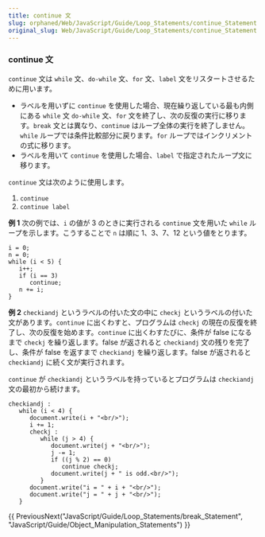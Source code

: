 ```yaml
---
title: continue 文
slug: orphaned/Web/JavaScript/Guide/Loop_Statements/continue_Statement
original_slug: Web/JavaScript/Guide/Loop_Statements/continue_Statement
---
```

### continue 文

`continue` 文は `while` 文、`do-while` 文、`for` 文、`label` 文をリスタートさせるために用います。

- ラベルを用いずに `continue` を使用した場合、現在繰り返している最も内側にある `while` 文 `do-while` 文、`for` 文を終了し、次の反復の実行に移ります。`break` 文とは異なり、`continue` はループ全体の実行を終了しません。`while` ループでは条件比較部分に戻ります。`for` ループではインクリメントの式に移ります。
- ラベルを用いて `continue` を使用した場合、`label` で指定されたループ文に移ります。

`continue` 文は次のように使用します。

1.  `continue`
2.  `continue label`

**例 1**
次の例では、`i` の値が 3 のときに実行される `continue` 文を用いた `while` ループを示します。こうすることで `n` は順に 1、3、7、12 という値をとります。

    i = 0;
    n = 0;
    while (i < 5) {
       i++;
       if (i == 3)
          continue;
       n += i;
    }

**例 2**
`checkiandj` というラベルの付いた文の中に `checkj` というラベルの付いた文があります。`continue` に出くわすと、プログラムは `checkj` の現在の反復を終了し、次の反復を始めます。`continue` に出くわすたびに、条件が false になるまで `checkj` を繰り返します。false が返されると `checkiandj` 文の残りを完了し、条件が false を返すまで `checkiandj` を繰り返します。false が返されると `checkiandj` に続く文が実行されます。

`continue` が `checkiandj` というラベルを持っているとプログラムは `checkiandj` 文の最初から続けます。

    checkiandj :
       while (i < 4) {
          document.write(i + "<br/>");
          i += 1;
          checkj :
             while (j > 4) {
                document.write(j + "<br/>");
                j -= 1;
                if ((j % 2) == 0)
                   continue checkj;
                document.write(j + " is odd.<br/>");
             }
          document.write("i = " + i + "<br/>");
          document.write("j = " + j + "<br/>");
       }

{{ PreviousNext("JavaScript/Guide/Loop_Statements/break_Statement", "JavaScript/Guide/Object_Manipulation_Statements") }}
